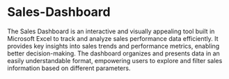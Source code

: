 # Sales-Dashboard
The Sales Dashboard is an interactive and visually appealing tool built in Microsoft Excel to track and analyze sales performance data efficiently. It provides key insights into sales trends and performance metrics, enabling better decision-making. The dashboard organizes and presents data in an easily understandable format, empowering users to explore and filter sales information based on different parameters.
